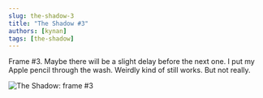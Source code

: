 ```yaml
---
slug: the-shadow-3
title: "The Shadow #3"
authors: [kynan]
tags: [the-shadow]
---
```


Frame #3. Maybe there will be a slight delay before the next one. I put my Apple pencil through the wash. Weirdly kind of still works. But not really.

![The Shadow: frame #3](/img/stories/the-shadow/002.png)
